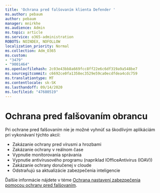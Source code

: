 ```yaml
---
title: 'Ochrana pred falšovaním klienta Defender '
ms.author: pebaum
author: pebaum
manager: mnirkhe
ms.audience: Admin
ms.topic: article
ms.service: o365-administration
ROBOTS: NOINDEX, NOFOLLOW
localization_priority: Normal
ms.collection: Adm_O365
ms.custom:
- "3479"
- "9001464"
ms.openlocfilehash: 2c03e43bb8a669fcc8ff22e6c6df319a9a548be7
ms.sourcegitcommit: c6692ce0fa1358ec3529e59ca0ecdfdea4cdc759
ms.translationtype: MT
ms.contentlocale: sk-SK
ms.lasthandoff: 09/14/2020
ms.locfileid: "47680519"
---
```

# <a name="defender-tamper-protection"></a>Ochrana pred falšovaním obrancu 

Pri ochrane pred falšovaním nie je možné vyhnúť sa škodlivým aplikáciám pri vykonávaní týchto akcií:

- Zakázanie ochrany pred vírusmi a hrozbami
- Zakázanie ochrany v reálnom čase
- Vypnutie monitorovania správania
- Vypnutie antivírusového programu (napríklad IOfficeAntivirus (IOAV))
- Zakázanie ochrany doručenej v cloude
- Odstraňujú sa aktualizácie zabezpečenia inteligencie

Ďalšie informácie nájdete v téme [Ochrana nastavení zabezpečenia pomocou ochrany pred falšovaním](https://docs.microsoft.com/windows/security/threat-protection/windows-defender-antivirus/prevent-changes-to-security-settings-with-tamper-protection).